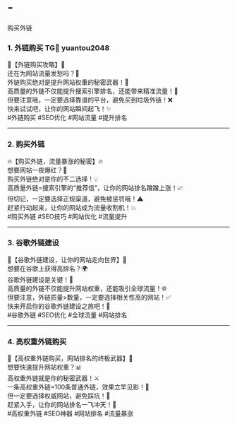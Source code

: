 # -
购买外链
### 1. **外链购买**  TG🎉  yuantou2048
🎉【外链购买攻略】🎉  
还在为网站流量发愁吗？🤔  
外链购买绝对是提升网站权重的秘密武器！💪  
高质量的外链不仅能提升搜索引擎排名，还能带来精准流量！🚀  
但要注意哦，一定要选择靠谱的平台，避免买到垃圾外链！❌  
快来试试吧，让你的网站瞬间起飞！✨  
#外链购买 #SEO优化 #网站流量 #提升排名  

---

### 2. **购买外链**  
🔥【购买外链，流量暴涨的秘密】🔥  
想要网站一夜爆红？🌠  
购买外链绝对是你的不二选择！💡  
高质量外链=搜索引擎的“推荐信”，让你的网站排名蹭蹭上涨！📈  
但切记，一定要选择正规渠道，避免被惩罚哦！⚠️  
赶紧行动起来，让你的网站成为流量收割机！💥  
#购买外链 #SEO技巧 #网站优化 #流量提升  

---

### 3. **谷歌外链建设**  
🌟【谷歌外链建设，让你的网站走向世界】🌟  
想要在谷歌上获得高排名？🌍  
谷歌外链建设是关键！🔑  
高质量的外链不仅能提升网站权重，还能吸引全球流量！🌐  
但要注意，外链质量>数量，一定要选择相关性高的网站！✅  
快来开启你的谷歌外链建设之旅吧！🚀  
#谷歌外链 #SEO优化 #全球流量 #网站排名  

---

### 4. **高权重外链购买**  
💎【高权重外链购买，网站排名的终极武器】💎  
想要快速提升网站权重？📊  
高权重外链就是你的秘密武器！⚔️  
一条高权重外链=100条普通外链，效果立竿见影！💯  
但一定要选择权威网站，避免踩坑！🚨  
赶紧入手，让你的网站排名一飞冲天！🚀  
#高权重外链 #SEO神器 #网站排名 #流量暴涨
